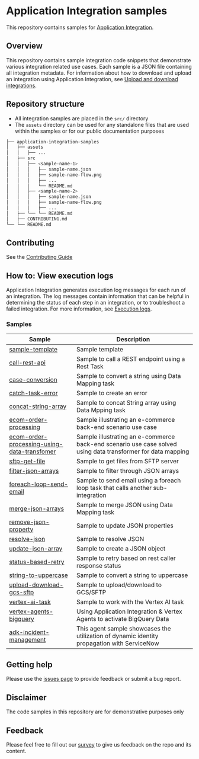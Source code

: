 # Application Integration samples

This repository contains samples for
[Application Integration](https://cloud.google.com/application-integration/docs).

## Overview

This repository contains sample integration code snippets that demonstrate various integration related use cases.
Each sample is a JSON file containing all integration metadata. For information about how to download and upload an integration using Application Integration, see [Upload and download integrations](https://cloud.google.com/application-integration/docs/upload-download).

## Repository structure

*   All integration samples are placed in the `src/` directory
*   The `assets` directory can be used for any standalone files that are used within the samples or for our public documentation purposes

```bash
├── application-integration-samples
│   ├── assets
│   │   ├── ...
│   ├── src
│   │   ├── <sample-name-1>
│   │   │   ├── sample-name.json
│   │   │   ├── sample-name-flow.png
│   │   │   ├── ...
│   │   │   └── README.md
│   │   ├── <sample-name-2>
│   │   │   ├── sample-name.json
│   │   │   ├── sample-name-flow.png
│   │   │   ├── ...
│   ├── └── └── README.md
│   ├── CONTRIBUTING.md
└── └── README.md
```

## Contributing

See the [Contributing Guide](CONTRIBUTING.md)

## How to: View execution logs

Application Integration generates execution log messages for each run of an
integration. The log messages contain information that can be helpful in
determining the status of each step in an integration, or to troubleshoot a
failed integration. For more information, see
[Execution logs](https://cloud.google.com/application-integration/docs/viewing-logs).

### <a name="samples"></a>Samples

| Sample | Description |
|---|---|
| [sample-template](src/sample-template) | Sample template |
| [call-rest-api](src/call-rest-api) | Sample to call a REST endpoint using a Rest Task |
| [case-conversion](src/case-conversion) | Sample to convert a string using Data Mapping task |
| [catch-task-error](src/catch-task-error) | Sample to create an error |
| [concat-string-array](src/concat-string-array) | Sample to concat String array using Data Mpping task |
| [ecom-order-processing](src/ecom-order-processing) | Sample illustrating an e-commerce back-end scenario use case |
| [ecom-order-processing-using-data-transfomer](src/ecom-order-processing-using-data-transformer) | Sample illustrating an e-commerce back-end scenario use case solved using data transformer for data mapping |
| [sftp-get-file](src/sftp-get-file) | Sample to get files from SFTP server |
| [filter-json-arrays](src/filter-json-arrays) | Sample to filter through JSON arrays |
| [foreach-loop-send-email](src/foreach-loop-send-email) | Sample to send email using a foreach loop task that calls another sub-integration |
| [merge-json-arrays](src/merge-json-arrays) | Sample to merge JSON using Data Mapping task |
| [remove-json-property](src/remove-json-property) | Sample to update JSON properties |
| [resolve-json](src/resolve-json) | Sample to resolve JSON  |
| [update-json-array](src/update-json-array) | Sample to create a JSON object |
| [status-based-retry](src/status-based-retry) | Sample to retry based on rest caller response status |
| [string-to-uppercase](src/string-to-uppercase) | Sample to convert a string to uppercase |
| [upload-download-gcs-sftp](src/upload-download-gcs-sftp) | Sample to upload/download to GCS/SFTP |
| [vertex-ai-task](src/vertex-ai-task) | Sample to work with the Vertex AI task |                   |
| [vertex-agents-bigquery](src/vertex-agents-bigquery) | Using Application Integration & Vertex Agents to activate BigQuery Data |                   |
| [adk-incident-management](src/adk-incident-management) | This agent sample showcases the utilization of dynamic identity propagation with ServiceNow |


## Getting help

Please use the [issues page](https://github.com/GoogleCloudPlatform/application-integration-samples/issues) to provide feedback or submit a bug report.

## Disclaimer

The code samples in this repository are for demonstrative purposes only

## Feedback

Please feel free to fill out our [survey](https://forms.gle/qJzdCFNW7fZr33Z17) to give us feedback on the repo and its content.
